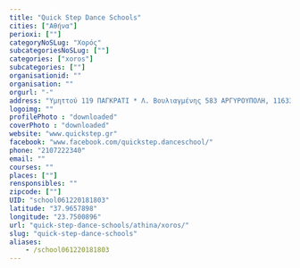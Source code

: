 ```yaml
---
title: "Quick Step Dance Schools"
cities: ["Αθήνα"]
perioxi: [""]
categoryNoSLug: "Χορός"
subcategoriesNoSLug: [""]
categories: ["xoros"]
subcategories: [""]
organisationid: ""
organisation: ""
orgurl: "-"
address: "Υμηττού 119 ΠΑΓΚΡΑΤΙ * Λ. Βουλιαγμένης 583 ΑΡΓΥΡΟΥΠΟΛΗ, 11633 Athens, Greece"
logoimg: ""
profilePhoto : "downloaded"
coverPhoto : "downloaded"
website: "www.quickstep.gr"
facebook: "www.facebook.com/quickstep.danceschool/"
phone: "2107222340"
email: ""
courses: ""
places: [""]
rensponsibles: ""
zipcode: [""]
UID: "school061220181803"
latitude: "37.9657898"
longitude: "23.7500896"
url: "quick-step-dance-schools/athina/xoros/"
slug: "quick-step-dance-schools"
aliases:
    - /school061220181803
---
```





